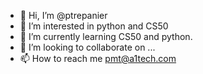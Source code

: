 - 👋 Hi, I’m @ptrepanier
- 👀 I’m interested in python and CS50
- 🌱 I’m currently learning CS50 and python.
- 💞️ I’m looking to collaborate on ...
- 📫 How to reach me pmt@a1tech.com

<!---
ptrepanier/ptrepanier is a ✨ special ✨ repository because its `README.md` (this file) appears on your GitHub profile.
You can click the Preview link to take a look at your changes.
--->
